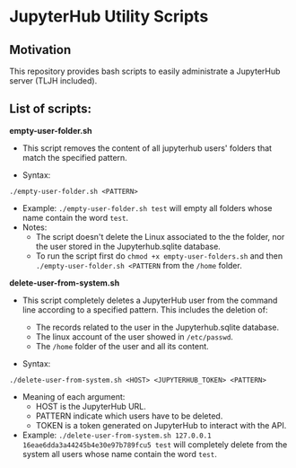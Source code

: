 # JupyterHub Utility Scripts
## Motivation
This repository provides bash scripts to easily administrate a JupyterHub server (TLJH included).

## List of scripts:

**empty-user-folder.sh**


* This script removes the content of all jupyterhub users' folders that match the specified pattern.
  
* Syntax:
```
./empty-user-folder.sh <PATTERN>
```

* Example: `./empty-user-folder.sh test` will empty all folders whose name contain the word `test`.
* Notes:
  * The script doesn't delete the Linux associated to the the folder, nor the user stored in the Jupyterhub.sqlite database.
  * To run the script first do `chmod +x empty-user-folders.sh` and then `./empty-user-folder.sh <PATTERN` from the `/home` folder.


**delete-user-from-system.sh**

*  This script completely deletes a JupyterHub user from the command line according to a specified pattern. This includes the deletion of:
    * The records related to the user in the Jupyterhub.sqlite database.
    * The linux account of the user showed in `/etc/passwd`.
    * The `/home` folder of the user and all its content.

* Syntax: 
```
./delete-user-from-system.sh <HOST> <JUPYTERHUB_TOKEN> <PATTERN>
```
* Meaning of each argument:
    * HOST is the JupyterHub URL.
    * PATTERN indicate which users have to be deleted.
    * TOKEN is a token generated on JupyterHub to interact with the API.
* Example: `./delete-user-from-system.sh 127.0.0.1 16eae6dda3a44245b4e30e97b789fcu5 test` will completely delete from the system all users whose name contain the word `test`.


  
